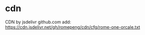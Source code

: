 # cdn
CDN by  jsdelivr
github.com add:
https://cdn.jsdelivr.net/gh/romepeng/cdn/cfg/rome-one-orcale.txt

